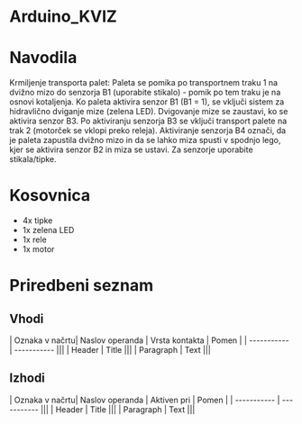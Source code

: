 # Arduino_KVIZ

# Navodila
Krmiljenje transporta palet: Paleta se pomika po transportnem traku 1 na dvižno mizo do senzorja B1 (uporabite stikalo) - pomik po tem traku je na osnovi kotaljenja. Ko paleta aktivira senzor B1 (B1 = 1), se vključi sistem za hidravlično dviganje mize (zelena LED). Dvigovanje mize se zaustavi, ko se aktivira senzor B3. Po aktiviranju senzorja B3 se vključi transport palete na trak 2 (motorček se vklopi preko releja). Aktiviranje senzorja B4 označi, da je paleta zapustila dvižno mizo in da se lahko miza spusti v spodnjo lego, kjer se aktivira senzor B2 in miza se ustavi. Za senzorje uporabite stikala/tipke.

# Kosovnica
- 4x tipke
- 1x zelena LED
- 1x rele
- 1x motor

# Priredbeni seznam
## Vhodi
| Oznaka v načrtu| Naslov operanda | Vrsta kontakta | Pomen |
| ----------- | ----------- |||
| Header      | Title       |||
| Paragraph   | Text        |||

## Izhodi
| Oznaka v načrtu| Naslov operanda | Aktiven pri | Pomen |
| ----------- | ----------- |||
| Header      | Title       |||
| Paragraph   | Text        |||
